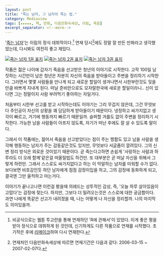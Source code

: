 ```yaml
---
layout: post
title: "죽는 남자, 그 남자의 죽는 법."
category: Mediaview
tags: [★★★★★, 책, 만화, 다음만화속세상, 이림, 죽음]
excerpt_separator: <!--more-->
---
```


'[죽는 남자](http://cartoon.media.daum.net/webtoon/view/man)'는 이림의 정식 데뷔작이다.<!--more-->[^1]
연재 당시[^2]에도 정말 잘 만든 만화라고 생각했었는데, 다시봐도 여전히 좋고 재밌다.

[^1]: 비공식으로는 웹툰 투고란을 통해 연재하던 'R에 관해서'이 있었다. 이게 좋은 평을 받아 정식으로 데뷔하게 된 것인데, 신기하게도 다른 작품으로 연재를 시작했다. 초기작은 후에 [리메이크](http://cartoon.media.daum.net/link/view/rr)하여 다시 연재한다.

[^2]: 연재처인 다음만화속세상에 따르면 연재기간은 다음과 같다: 2006-03-15 ~ 2007-02-07다.

[![죽는 남자 1권 표지](https://lh4.googleusercontent.com/-oKZXTs4xjOg/VMmh_YCZW5I/AAAAAAAAOuc/jyfOWNCCTR8/s300/100dayslater_1.jpg)](http://www.aladin.co.kr/shop/wproduct.aspx?ISBN=8989399858&ttbkey=ttbreznoa0249001&COPYPaper=1)
[![죽는 남자 2권 표지](https://lh3.googleusercontent.com/-bPbhSPEQOF8/VMmiGxi-iBI/AAAAAAAAOuw/t9Lh3lx8EEY/s300/100dayslater_2.jpg)](http://www.aladin.co.kr/shop/wproduct.aspx?ISBN=8989399882&ttbkey=ttbreznoa0249001&COPYPaper=1)
[![죽는 남자 3권 표지](https://lh3.googleusercontent.com/-OSR3WF2WLs0/VMmiL4V6UbI/AAAAAAAAOvE/GhcW_ftreeA/s300/100dayslater_3.jpg)](http://www.aladin.co.kr/shop/wproduct.aspx?ISBN=8989399904&ttbkey=ttbreznoa0249001&COPYPaper=1)

작품은 젊은 나이에 갑자기 죽음을 선고받은 청년의 이야기로 시작한다.
고작 100일 남짓하는 시간만이 남은 청년은 차분히 자신의 죽음을 받아들이고 주변을 정리하기 시작한다.
그러면서 몇몇 사람들을 만나게 되고 새로운 할일이 생겨나면서 시한부란것도 잊을만큼 바쁘게 지내게 된다.
떠날 준비만으로도 모자랄판국에 새로운 할일이라니..
신이 있다면 그는 정말이지 사람 부려먹기 좋아하는 자일거다.

처음부터 시한부 선고를 받고 시작하는데도 이야기는 그리 무겁지 않은데, 그건 무엇보다 주인공이 자신의 상황을 꽤 담담하게 받아들이기 때문이다.
냉정하고 싸가지없고 생각이 빠르고, 거기에 행동까지 빠르기 때문일까.
슬퍼할 겨를도 없이 주변을 정리하기 시작한다.
가능한 남을 사람들이 아프지 않도록, 자기가 떠난 후에도 잘 살 수 있도록 말이다.

그래서 이 작품에는, 젊어서 죽음을 선고받았다는 점이 주는 찡함도 있고
남을 사람을 생각해 행동하는 남자가 주는 감동같은것도 있지만,
무엇보다 서글픔이 깔려있다.
그의 신변 정리 방식은 외로운 것이었기 때문이다.
곧 죽는다고하면 손쉽게 '사랑하는 사람과 하루라도 더 오래 함께'같은걸 떠올릴법도 하건만.
또 대부분은 곧 떠날 자신을 위해서 그렇게 하련만.
그래서 스스로도 싸가지없다고 하는 이 막말하는 남자를 미워할 수가 없다.
보다보면 비호감인듯 하던 남자에게 점점 감정이입을 하고, 그의 감정에 동화하게 되고, 결국엔 그만 울컥하고 마는거다.

이야기가 끝나고나면 이런걸 봤을때 의례드는 상투적인 감상, 즉, '오늘 하루 살아있음이 고맙다'는 감정에 젖는다.
하지만, 그보다 더 밀려오는것은 스스로에 대한 궁금함이다.
과연 나에게 똑같은 선고가 내려졌을 때, 나는 어떻게 나 자신을 정리할까.
나의 마지막도 의미있을까.
